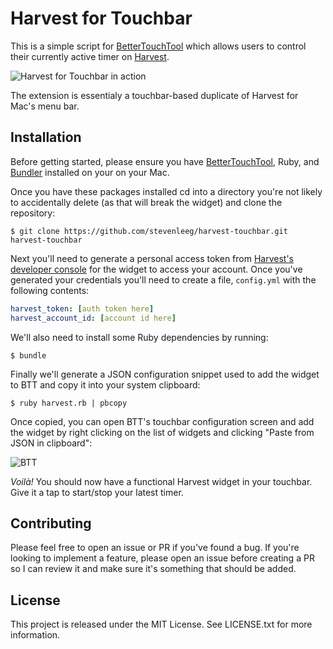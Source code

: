 # Harvest for Touchbar
This is a simple script for [BetterTouchTool](https://folivora.ai/) which
allows users to control their currently active timer on [Harvest](harvestapp.com).

![Harvest for Touchbar in action](https://i.imgur.com/6lh8MXv.jpg)

The extension is essentialy a touchbar-based duplicate of Harvest for Mac's
menu bar.

## Installation
Before getting started, please ensure you have
[BetterTouchTool](https://folivora.ai/downloads), Ruby, and
[Bundler](https://bundler.io/) installed on your on your Mac.

Once you have these packages installed cd into a directory you're not likely to
accidentally delete (as that will break the widget) and clone the repository:

```
$ git clone https://github.com/stevenleeg/harvest-touchbar.git harvest-touchbar
```

Next you'll need to generate a personal access token from [Harvest's developer
console](https://id.getharvest.com/developers) for the widget to access your
account. Once you've generated your credentials you'll need to create a file,
`config.yml` with the following contents:

```yaml
harvest_token: [auth token here]
harvest_account_id: [account id here]
```

We'll also need to install some Ruby dependencies by running:

```
$ bundle
```

Finally we'll generate a JSON configuration snippet used to add the widget to BTT
and copy it into your system clipboard:

```
$ ruby harvest.rb | pbcopy
```

Once copied, you can open BTT's touchbar configuration screen and add the
widget by right clicking on the list of widgets and clicking "Paste from JSON
in clipboard":

![BTT](https://i.imgur.com/lgTWEnR.png)

*Voilà!* You should now have a functional Harvest widget in your touchbar. Give
it a tap to start/stop your latest timer.

## Contributing
Please feel free to open an issue or PR if you've found a bug. If you're
looking to implement a feature, please open an issue before creating a PR so I
can review it and make sure it's something that should be added.

## License
This project is released under the MIT License. See LICENSE.txt for more
information.
